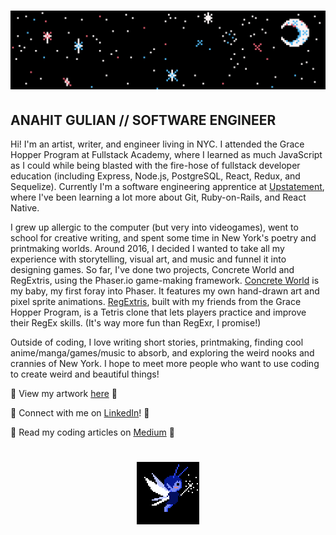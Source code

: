 <h1 align="center">
  <img src="https://github.com/sathytrench/sathytrench/blob/master/assets/Twinkling.gif" alt="Banner of a pixellated night sky with a crescent moon and twinkling stars glowing white, pink, and blue">
</h1>

## ANAHIT GULIAN // SOFTWARE ENGINEER

Hi! I'm an artist, writer, and engineer living in NYC. I attended the Grace
Hopper Program at Fullstack Academy, where I learned as much JavaScript as I 
could while being blasted with the fire-hose of fullstack developer education
(including Express, Node.js, PostgreSQL, React, Redux, and Sequelize). Currently
I'm a software engineering apprentice at [Upstatement](https://upstatement.com/),
where I've been learning a lot more about Git, Ruby-on-Rails, and React Native.

I grew up allergic to the computer (but very into videogames), went to school for creative 
writing, and spent some time in New York's poetry and printmaking worlds. 
Around 2016, I decided I wanted to take all my experience with storytelling, visual art,
and music and funnel it into designing games. So far, I've done two projects, Concrete World 
and RegExtris, using the Phaser.io game-making framework. [Concrete World](https://concrete-world.herokuapp.com/) 
is my baby, my first foray into Phaser. It features my own hand-drawn art and pixel sprite animations. 
[RegExtris](https://regextris.herokuapp.com/), built with my friends from the Grace Hopper Program, 
is a Tetris clone that lets players practice and improve their RegEx skills. 
(It's way more fun than RegExr, I promise!)

Outside of coding, I love writing short stories, printmaking, finding cool anime/manga/games/music 
to absorb, and exploring the weird nooks and crannies of New York. I hope to meet 
more people who want to use coding to create weird and beautiful things!

💙 View my artwork [here](https://www.instagram.com/a7n7a7h7i7t/) 💙

🔗 Connect with me on [LinkedIn](https://www.linkedin.com/in/anahitgulian/)! 🔗

🌷 Read my coding articles on [Medium](https://anahit-gulian.medium.com/) 🌷

<h1 align="center">
  <img src="https://github.com/sathytrench/sathytrench/blob/master/assets/FAIRYflying%20clone.gif" alt="Blue fairy with white wings and a wand hovering in a black background" height="100">
</h1>

